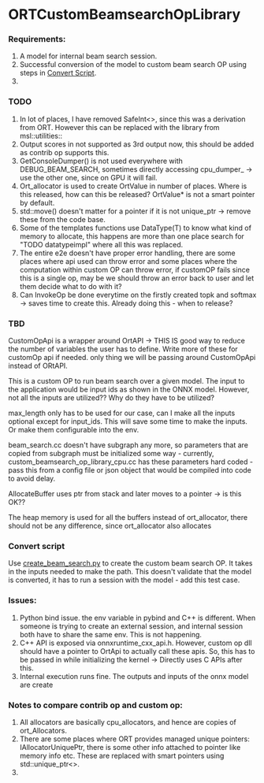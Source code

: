 # ORTCustomBeamsearchOpLibrary

### Requirements:
1. A model for internal beam search session.
2. Successful conversion of the model to custom beam search OP using steps in [Convert Script](#convert-script). 
3. 

### TODO
1. In lot of places, I have removed SafeInt<>, since this was a derivation from ORT. 
However this can be replaced with the library from msl::utilities::
2. Output scores in not supported as 3rd output now, this should be added as contrib op supports this.
3. GetConsoleDumper() is not used everywhere with DEBUG_BEAM_SEARCH, sometimes directly accessing cpu_dumper_ -> use the other one, since on GPU it will fail. 
4. Ort_allocator is used to create OrtValue in number of places. Where is this released, how can this be released? OrtValue* is not a smart pointer by default.
5. std::move() doesn't matter for a pointer if it is not unique_ptr -> remove these from the code base. 
6. Some of the templates functions use DataType(T) to know what kind of memory to allocate, this happens are more than one place
search for "TODO datatypeimpl" where all this was replaced.
7. The entire e2e doesn't have proper error handling, there are some places where api used can throw error and some places where the computation 
within custom OP can throw error, if customOP fails since this is a single op, may be we should throw an error back to user and let them decide what to do with it?
8. Can InvokeOp be done everytime on the firstly created topk and softmax -> saves time to create this. Already doing this - when to release?

### TBD
CustomOpApi is a wrapper around OrtAPI -> THIS IS good way to reduce the number of variables the user has to define.
Write more of these for customOp api if needed. only thing we will be passing around CustomOpApi instead of ORtAPI.

This is a custom OP to run beam search over a given model. The input to the application would be input ids as shown in the ONNX model.
However, not all the inputs are utilized?? Why do they have to be utilized?

max_length only has to be used for our case, can I make all the inputs optional except for input_ids.  This will save some time to make 
the inputs. Or make them configurable into the env.

beam_search.cc doesn't have subgraph any more, so parameters that are copied from subgraph must be initialized some way - currently, custom_beamsearch_op_library_cpu.cc has these parameters hard coded - pass this from a config file or json object that would be compiled into code to avoid delay.

AllocateBuffer uses ptr from stack and later moves to a pointer -> is this OK??

The heap memory is used for all the buffers instead of ort_allocator, there should not be any difference, since ort_allocator also allocates


### Convert script 
Use [create_beam_search.py](create_beam_search.py) to create the custom beam search OP. It takes in the inputs needed to make the path. This doesn't validate that the model is converted, it has to run a session with the model - add this test case. 


### Issues:
1. Python bind issue. the env variable in pybind and C++ is different. When someone is trying to create an external session, and internal session both have to share the same env. This is not happening. 
2. C++ API is exposed via onnxruntime_cxx_api.h. However, custom op dll should have a pointer to OrtApi to actually call these apis. So, this has to be passed in while initializing the kernel -> Directly uses C APIs after this. 
3. Internal execution runs fine. The outputs and inputs of the onnx model are create


### Notes to compare contrib op and custom op:
1. All allocators are basically cpu_allocators, and hence are copies of ort_Allocators.
2. There are some places where ORT provides managed unique pointers: IAllocatorUniquePtr, there is some other info attached to pointer like memory info etc. These are replaced with smart pointers using std::unique_ptr<>.
3. 